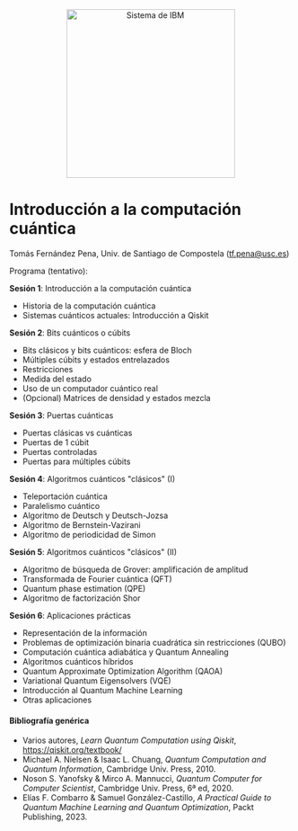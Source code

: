<center><img src="/images/qcomp.png?raw=true" alt="Sistema de IBM" width="300"  /></center>


# Introducción a la computación cuántica

Tomás Fernández Pena, Univ. de Santiago de Compostela (tf.pena@usc.es)

Programa (tentativo):

**Sesión 1**:
Introducción a la computación cuántica
- Historia de la computación cuántica
- Sistemas cuánticos actuales: Introducción a Qiskit

**Sesión 2**:
Bits cuánticos o cúbits
- Bits clásicos y bits cuánticos: esfera de Bloch
- Múltiples cúbits y estados entrelazados
- Restricciones
- Medida del estado
- Uso de un computador cuántico real
- (Opcional) Matrices de densidad y estados mezcla

**Sesión 3**:
Puertas cuánticas
- Puertas clásicas vs cuánticas
- Puertas de 1 cúbit
- Puertas controladas
- Puertas para múltiples cúbits

**Sesión 4**:
Algoritmos cuánticos "clásicos" (I)
- Teleportación cuántica
- Paralelismo cuántico
- Algoritmo de Deutsch y Deutsch-Jozsa
- Algoritmo de Bernstein-Vazirani
- Algoritmo de periodicidad de Simon

**Sesión 5**:
Algoritmos cuánticos "clásicos" (II)
- Algoritmo de búsqueda de Grover: amplificación de amplitud
- Transformada de Fourier cuántica (QFT)
- Quantum phase estimation (QPE)
- Algoritmo de factorización Shor

**Sesión 6**:
Aplicaciones prácticas
- Representación de la información
- Problemas de optimización binaria cuadrática sin restricciones (QUBO)
- Computación cuántica adiabática y Quantum Annealing
- Algoritmos cuánticos híbridos
- Quantum Approximate Optimization Algorithm (QAOA)
- Variational Quantum Eigensolvers (VQE)
- Introducción al Quantum Machine Learning
- Otras aplicaciones
  
#### Bibliografía genérica

- Varios autores, _Learn Quantum Computation using Qiskit_, https://qiskit.org/textbook/
- Michael A. Nielsen & Isaac L. Chuang, _Quantum Computation and Quantum Information_, Cambridge Univ. Press, 2010.
- Noson S. Yanofsky & Mirco A. Mannucci, _Quantum Computer for Computer Scientist_, Cambridge Univ. Press, 6ª ed, 2020.
- Elías F. Combarro & Samuel González-Castillo, _A Practical Guide to Quantum Machine Learning and Quantum Optimization_, Packt Publishing, 2023.
